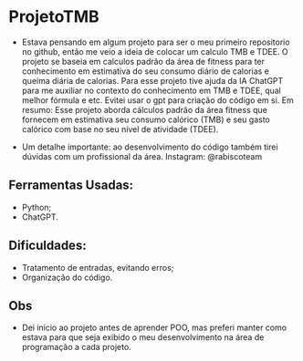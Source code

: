 # ProjetoTMB

- Estava pensando em algum projeto para ser o meu primeiro repositorio no github, então me veio a ideia de colocar um calculo TMB e TDEE. O projeto se baseia em calculos padrão da área de fitness para
ter conhecimento em estimativa do seu consumo diário de calorias e queima diária de calorias. Para esse projeto tive ajuda da IA ChatGPT para me auxiliar no contexto do conhecimento em TMB e TDEE, qual melhor fórmula e etc. Evitei
usar o gpt para criação do código em si. Em resumo: Esse projeto aborda cálculos padrão da área fitness que fornecem em estimativa seu consumo calórico (TMB) e seu gasto calórico com base no seu nível de atividade (TDEE).

- Um detalhe importante: ao desenvolvimento do código também tirei dúvidas com um profissional da área. Instagram: @rabiscoteam

## Ferramentas Usadas:
- Python;
- ChatGPT.

## Dificuldades:
- Tratamento de entradas, evitando erros;
- Organização do código.

## Obs
- Dei inicio ao projeto antes de aprender POO, mas preferi manter como estava para que seja exibido o meu desenvolvimento na área de programação a cada projeto.


